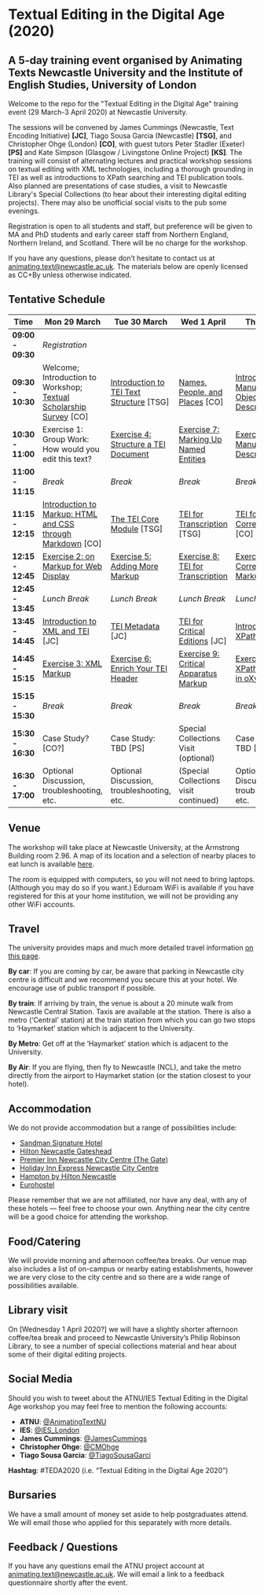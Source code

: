# Textual Editing in the Digital Age (2020)
## A 5-day training event organised by Animating Texts Newcastle University and the Institute of English Studies, University of London

Welcome to the repo for the "Textual Editing in the Digital Age" training event (29 March-3 April 2020) at Newcastle University.

The sessions will be convened by James Cummings (Newcastle, Text Encoding Initiative) **[JC]**, Tiago Sousa Garcia (Newcastle) **[TSG]**, and Christopher Ohge (London) **[CO]**, with guest tutors Peter Stadler (Exeter) **[PS]** and Kate Simpson (Glasgow / Livingstone Online Project) **[KS]**. The training will consist of alternating lectures and practical workshop sessions on textual editing with XML technologies, including a thorough grounding in TEI as well as introductions to XPath searching and TEI publication tools. Also planned are  presentations of case studies, a visit to Newcastle Library's Special Collections (to hear about their interesting digital editing projects). There may also be unofficial social visits to the pub some evenings.

Registration is open to all students and staff, but preference will be given to MA and PhD students and early career staff from Northern England, Northern Ireland, and Scotland. There will be no charge for the workshop.

If you have any questions, please don’t hesitate to
contact us at [animating.text@newcastle.ac.uk](mailto:animating.text@newcastle.ac.uk). The materials below are openly licensed as CC+By unless otherwise indicated.


## Tentative Schedule

| Time | Mon 29 March | Tue 30 March | Wed 1 April | Thu 2 April | Fri 3 April |
|---------------|-----------------------------------------------------------------------------------------------------------------------|------------------------------------------------------------------|----------------------------------------------------------------------|-----------------------------------------------------|-------------------------------------------------|
| **09:00 - 09:30** | *Registration* | | | | |
| **09:30 - 10:30** | Welcome; Introduction to Workshop; [Textual Scholarship Survey](https://docs.google.com/presentation/d/1KxAenNla71qsLdCHmbd4xNYiP5alQrNP_6vH8yLVBKE/edit?usp=sharing) [CO] | [Introduction to TEI Text Structure](https://docs.google.com/presentation/d/1kJjnsPYkE26-0sT1D-ggA7MTyNgTLtMkpH_B_nNFBPk/edit?usp=sharing) [TSG] | [Names, People, and Places](https://docs.google.com/presentation/d/1oFrGvPkebvs45x4oUrQc7S-t1zEBD1KNeUpUem43djs/edit?usp=sharing) [CO] | [Introduction to Manuscript and Object Description](https://docs.google.com/presentation/d/1Od39DaLApHl0yxB8fPm0pDlgjobVgUqIRNu4tA3fmZs/edit?usp=sharing) [JC] | [TEI Customisation](https://docs.google.com/presentation/d/1jufn-n6WluZNXu24z8qOQeNu3CgKvYRu1JLyyzZZKtg/edit?usp=sharing) [TSG] |
| **10:30 - 11:00** | Exercise 1: Group Work: How would you edit this text? | [Exercise 4: Structure a TEI Document](https://docs.google.com/document/d/1yRi8Uk5FNOx2AngdJNajMnElSz7vRho6gRnKQrCXPR4/edit?usp=sharing) | [Exercise 7: Marking Up Named Entities](https://docs.google.com/document/d/1r-AENXZESv1YngRguPmQUAAbXsL6if3E4ihafQr7wj0/edit?usp=sharing) | [Exercise 10: Manuscript Description](https://docs.google.com/document/d/1Y8D0BEXXwxMFenOrVvM35-D5Pyg0AuxokxOyy9T97OY/edit?usp=sharing) | [Exercise 13: TEI Customisation](https://docs.google.com/document/d/12KseuanUurLB5F8Br_WdVpaYf7eLs1w66aZeRWCy-Eg/edit?usp=sharing) |
| **11:00 - 11:15** | *Break* | *Break* | *Break* | *Break* | *Break* |
| **11:15 - 12:15** | [Introduction to Markup: HTML and CSS through Markdown](https://docs.google.com/presentation/d/1JNWGvToxjBvy5D5CXP7nUCLBscxOTGUFN93sbQNaOUU/edit?usp=sharing) [CO] | [The TEI Core Module](https://docs.google.com/presentation/d/1c-Ozi1OoXXknYkNM_1Hpt5e8LxtswgoUeONDQ25iuX8/edit?usp=sharing) [TSG] | [TEI for Transcription](https://docs.google.com/presentation/d/1770nlJA3wYnjR1GSpELV2Dz8DIIJ4B-s-IYZkkmke7Y/edit?usp=sharing) [TSG] | [TEI for Correspondence](https://docs.google.com/presentation/d/1LlZCKbS5d_2LBlIMOFa6x1Sujqh5tyQpoZOKSZ-C4kY/edit?usp=sharing) [CO]  | [TEI Publication Tools](https://docs.google.com/presentation/d/1grwbVzQtssTiqur0CfZpSLFpco-htXObVo0P0K_ZAfg/edit?usp=sharing) [TSG] |
| **12:15 - 12:45** | [Exercise 2: on Markup for Web Display](https://docs.google.com/document/d/1zaBOHuqjSUfJJ5f2y5J3Sq_nTbGYN662z0MPwx37-dg/edit?usp=sharing) | [Exercise 5: Adding More Markup](https://docs.google.com/document/d/16s3z47_0Xo6U90FKzsxQV6FFop_liinKJes8UutWLRo/edit?usp=sharing) | [Exercise 8: TEI for Transcription](https://docs.google.com/document/d/1SVDJxcXc3AN5wms7P10alHEhai7T4Nsk_IHwJF_ZaM8/edit?usp=sharing) | [Exercise 11: Correspondence Markup](https://docs.google.com/document/d/1_MMDUcoHcKBOB1e7SnCxSpcM_nV6NBAUGfMeyn_ZvyE/edit?usp=sharing)  |  [Exercise 14: Publication Tools](https://docs.google.com/document/d/1poxAn_uN-cmS4Au1nQ8j7SAWl6YgClIdWKqCRdkE3ng/edit?usp=sharing) |
| **12:45 - 13:45** | *Lunch Break* | *Lunch Break* | *Lunch Break* | *Lunch Break* | *Lunch Break* |
| **13:45 - 14:45** | [Introduction to XML and TEI](https://docs.google.com/presentation/d/1D6L4mCZG-vE1VbJ40jhvdzNwOBxnAIycXxuOqjeOoxw/edit?usp=sharing) [JC] | [TEI Metadata](https://docs.google.com/presentation/d/199SBVxGHJc4n8m86Oq9f3ZOpuUoauF1_G6k2r8Ap3lM/edit?usp=sharing) [JC] | [TEI for Critical Editions](https://docs.google.com/presentation/d/1fYrZbbdlGhOX_XSThjoJCWvCZ4wDWdilR2JyK3yf1Tw/edit?usp=sharing) [JC] | [Introduction to XPath](https://docs.google.com/presentation/d/1MwKO_JRxP3LzFplbt19C516gZF6l-N36DO9fDHptXLU/edit?usp=sharing) [CO] | [Transforming TEI](https://docs.google.com/presentation/d/1H2BGrnYZtuHEVv5dfIhvzg5ARwJxRo2R7gL8XqHp9Ps/edit?usp=sharing) [JC] |
| **14:45 - 15:15** | [Exercise 3: XML Markup](https://docs.google.com/document/d/13xcJ94olFN7y1S88ydWzje0yFHqKIkx0uFxBEs4YHj0/edit?usp=sharing) | [Exercise 6: Enrich Your TEI Header](https://docs.google.com/document/d/1Trh5IlI9vds-OROx941f93_6yjMvQJmVDi9-myMhD-0/edit?usp=sharing) | [Exercise 9: Critical Apparatus Markup](https://docs.google.com/document/d/1kdoz78yG9yW8h2KBGG2khPnleIqxEbT4L_sqb3WlKrQ/edit?usp=sharing) | [Exercise 12: XPath Searching in oXygen](https://docs.google.com/document/d/1BXjVlDYHQKs96CL05cvaCkmsbJUUccK0fcSd45UzJAc/edit#) | [Exercise 15: Transform Your TEI](https://docs.google.com/document/d/1fs1CtfGhKC0KxOE1oOwKQ8ifTmv8ZV1Whd09z8s20_M/edit?usp=sharing) |
| **15:15 - 15:30** | *Break* | *Break* | *Break* | *Break* | *Break* |
| **15:30 - 16:30** | Case Study? [CO?] | Case Study: TBD [PS] | Special Collections Visit (optional) | Case Study: TBD [KS]  | [Case Study: TEI for Data-Rich Documents](https://docs.google.com/presentation/d/1DoWKY09MXQHBBwJ-4TUtS3BMOqCoT4OESm78Y8e_nGA/edit?usp=sharing) [JC]? |
| **16:30 - 17:00** | Optional Discussion, troubleshooting, etc. | Optional Discussion, troubleshooting, etc. | (Special Collections visit continued) | Optional Discussion, troubleshooting, etc. | Optional Discussion, troubleshooting, etc. |


## Venue
The workshop will take place at Newcastle University, at the Armstrong Building room 2.96. A map of its location and a selection of nearby places to eat lunch is available [here](https://drive.google.com/open?id=1TpqYGzLsH5wJwcvjHabIa6kWtRy_o9LL&usp=sharing).

The room is equipped with computers, so you will not need to bring laptops. (Although you may do so if you want.) Eduroam WiFi is available if you have registered for this at your home institution, we will not be providing any other WiFi accounts.

## Travel
The university provides maps and much more detailed travel information [on this page](https://www.ncl.ac.uk/who-we-are/contact/maps/).

**By car**: If you are coming by car, be aware that parking in Newcastle city centre is difficult and we recommend you secure this at your hotel. We encourage use of public transport if possible.

**By train**: If arriving by train, the venue is about a 20 minute walk from Newcastle Central Station. Taxis are available at the station. There is also a metro (‘Central’ station) at the train station from which you can go two stops to ‘Haymarket’ station which is adjacent to the University.

**By Metro**: Get off at the ‘Haymarket’ station which is adjacent to the University.

**By Air**: If you are flying, then fly to Newcastle (NCL), and take the metro directly from the airport to Haymarket station (or the station closest to your hotel).

## Accommodation
We do not provide accommodation but a range of possibilities include: 

  * [Sandman Signature Hotel](https://www.sandmansignature.co.uk/hotels/signature-newcastle-zncl)
  * [Hilton Newcastle Gateshead](https://www3.hilton.com/en/hotels/united-kingdom/hilton-newcastle-gateshead-NCLHIHI/index.html)
  * [Premier Inn Newcastle City Centre (The Gate)](https://www.premierinn.com/gb/en/hotels/england/tyne-and-wear/newcastle/newcastle-city-centre-the-gate.html)
  * [Holiday Inn Express Newcastle City Centre](https://www.ihg.com/holidayinnexpress/hotels/gb/en/newcastle-upon-tyne/ncljb/hoteldetail)
  * [Hampton by Hilton Newcastle](https://hamptoninn3.hilton.com/en/hotels/united-kingdom/hampton-by-hilton-newcastle-NCLHXHX/index.html)
  * [Eurohostel](https://www.eurohostels.co.uk/newcastle)


Please remember that we are not affiliated, nor have any deal, with any of these hotels — feel free to choose your own. Anything near the city centre will be a good choice for attending the workshop.

## Food/Catering
We will provide morning and afternoon coffee/tea breaks. Our venue map also includes a list of on-campus or nearby eating establishments, however we are very close to the city centre and so there are a wide range of possibilities available.

## Library visit
On [Wednesday 1 April 2020?] we will have a slightly shorter afternoon coffee/tea break and proceed to Newcastle University’s Philip Robinson Library, to see a number of special collections material and hear about some of their digital editing projects.

## Social Media
Should you wish to tweet about the ATNU/IES Textual Editing in the Digital Age workshop you may feel free to mention the following accounts:
  * **ATNU**: [@AnimatingTextNU](https://twitter.com/AnimatingTextNU)
  * **IES**: [@IES_London](https://twitter.com/IES_London)
  * **James Cummings**: [@JamesCummings](https://twitter.com/JamesCummings)
  * **Christopher Ohge**: [@CMOhge](https://twitter.com/CMOhge)
  * **Tiago Sousa Garcia**: [@TiagoSousaGarci](https://twitter.com/tiagosousagarci)
  
**Hashtag**: #TEDA2020  (i.e. “Textual Editing in the Digital Age 2020”)

## Bursaries
We have a small amount of money set aside to help postgraduates attend. We will email those who applied for this separately with more details.

## Feedback / Questions
If you have any questions email the ATNU project account at animating.text@newcastle.ac.uk. We will email a link to a feedback questionnaire shortly after the event.
